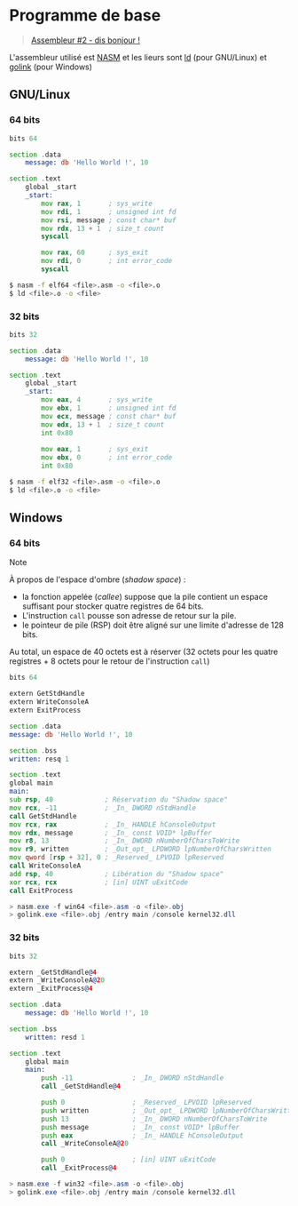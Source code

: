 # Programme de base

> [Assembleur #2 - dis bonjour !](https://www.youtube.com/watch?v=22UPjfgyRzI)

L'assembleur utilisé est [NASM](https://nasm.us/) et les lieurs sont [ld](https://www.gnu.org/software/binutils/) (pour GNU/Linux) et [golink](http://godevtool.com/) (pour Windows)

## GNU/Linux

### 64 bits

```asm
bits 64

section .data
    message: db 'Hello World !', 10

section .text
    global _start
    _start:
        mov rax, 1       ; sys_write
        mov rdi, 1       ; unsigned int fd
        mov rsi, message ; const char* buf
        mov rdx, 13 + 1  ; size_t count
        syscall

        mov rax, 60      ; sys_exit
        mov rdi, 0       ; int error_code
        syscall
```
```bash
$ nasm -f elf64 <file>.asm -o <file>.o
$ ld <file>.o -o <file>
```

### 32 bits

```asm
bits 32

section .data
    message: db 'Hello World !', 10

section .text
    global _start
    _start:
        mov eax, 4       ; sys_write
        mov ebx, 1       ; unsigned int fd
        mov ecx, message ; const char* buf
        mov edx, 13 + 1  ; size_t count
        int 0x80
        
        mov eax, 1       ; sys_exit
        mov ebx, 0       ; int error_code
        int 0x80
```
```bash
$ nasm -f elf32 <file>.asm -o <file>.o
$ ld <file>.o -o <file>
```

## Windows

### 64 bits

> [!NOTE]
> À propos de l'espace d'ombre (_shadow space_) :
> 
> - la fonction appelée (_callee_) suppose que la pile contient un espace suffisant pour stocker quatre registres de 64 bits.
> - L'instruction `call` pousse son adresse de retour sur la pile.
> - le pointeur de pile (RSP) doit être aligné sur une limite d'adresse de 128 bits.
> 
> Au total, un espace de 40 octets est à réserver (32 octets pour les quatre registres + 8 octets pour le retour de l'instruction `call`)

```asm
bits 64

extern GetStdHandle
extern WriteConsoleA
extern ExitProcess

section .data
message: db 'Hello World !', 10

section .bss
written: resq 1

section .text
global main
main:
sub rsp, 40             ; Réservation du "Shadow space"
mov rcx, -11            ; _In_ DWORD nStdHandle
call GetStdHandle
mov rcx, rax            ; _In_ HANDLE hConsoleOutput
mov rdx, message        ; _In_ const VOID* lpBuffer
mov r8, 13              ; _In_ DWORD nNumberOfCharsToWrite
mov r9, written         ; _Out_opt_ LPDWORD lpNumberOfCharsWritten
mov qword [rsp + 32], 0 ; _Reserved_ LPVOID lpReserved
call WriteConsoleA
add rsp, 40             ; Libération du "Shadow space"
xor rcx, rcx            ; [in] UINT uExitCode
call ExitProcess
```
```powershell
> nasm.exe -f win64 <file>.asm -o <file>.obj
> golink.exe <file>.obj /entry main /console kernel32.dll
```

### 32 bits

```asm
bits 32

extern _GetStdHandle@4
extern _WriteConsoleA@20
extern _ExitProcess@4

section .data
	message: db 'Hello World !', 10

section .bss
	written: resd 1

section .text
    global main
    main:
        push -11               ; _In_ DWORD nStdHandle
        call _GetStdHandle@4

        push 0                 ; _Reserved_ LPVOID lpReserved
        push written           ; _Out_opt_ LPDWORD lpNumberOfCharsWritten
        push 13                ; _In_ DWORD nNumberOfCharsToWrite
        push message           ; _In_ const VOID* lpBuffer
        push eax               ; _In_ HANDLE hConsoleOutput
        call _WriteConsoleA@20

        push 0                 ; [in] UINT uExitCode
        call _ExitProcess@4
```
```powershell
> nasm.exe -f win32 <file>.asm -o <file>.obj
> golink.exe <file>.obj /entry main /console kernel32.dll
```
